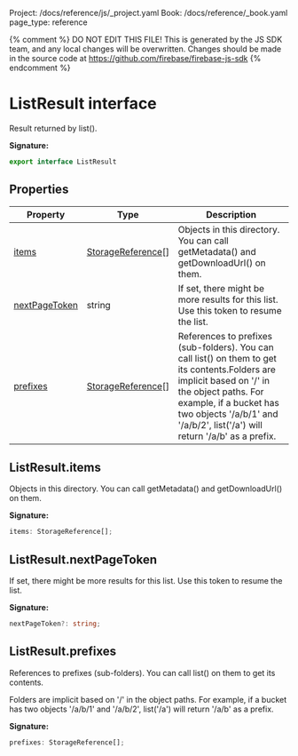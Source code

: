 Project: /docs/reference/js/_project.yaml
Book: /docs/reference/_book.yaml
page_type: reference

{% comment %}
DO NOT EDIT THIS FILE!
This is generated by the JS SDK team, and any local changes will be
overwritten. Changes should be made in the source code at
https://github.com/firebase/firebase-js-sdk
{% endcomment %}

# ListResult interface
Result returned by list().

<b>Signature:</b>

```typescript
export interface ListResult 
```

## Properties

|  Property | Type | Description |
|  --- | --- | --- |
|  [items](./storage.listresult.md#listresultitems) | [StorageReference](./storage.storagereference.md#storagereference_interface)<!-- -->\[\] | Objects in this directory. You can call getMetadata() and getDownloadUrl() on them. |
|  [nextPageToken](./storage.listresult.md#listresultnextpagetoken) | string | If set, there might be more results for this list. Use this token to resume the list. |
|  [prefixes](./storage.listresult.md#listresultprefixes) | [StorageReference](./storage.storagereference.md#storagereference_interface)<!-- -->\[\] | References to prefixes (sub-folders). You can call list() on them to get its contents.<!-- -->Folders are implicit based on '/' in the object paths. For example, if a bucket has two objects '/a/b/1' and '/a/b/2', list('/a') will return '/a/b' as a prefix. |

## ListResult.items

Objects in this directory. You can call getMetadata() and getDownloadUrl() on them.

<b>Signature:</b>

```typescript
items: StorageReference[];
```

## ListResult.nextPageToken

If set, there might be more results for this list. Use this token to resume the list.

<b>Signature:</b>

```typescript
nextPageToken?: string;
```

## ListResult.prefixes

References to prefixes (sub-folders). You can call list() on them to get its contents.

Folders are implicit based on '/' in the object paths. For example, if a bucket has two objects '/a/b/1' and '/a/b/2', list('/a') will return '/a/b' as a prefix.

<b>Signature:</b>

```typescript
prefixes: StorageReference[];
```
